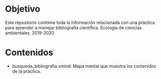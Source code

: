 # Objetivo

Este repositorio contiene toda la información relacionada con una práctica para aprender a manejar bibliografía científica. Ecología de ciencias ambientales. 2019-2020

# Contenidos

+ busqueda_bibliografia.xmind: Mapa mental que muestra los contenidos de la práctica.
